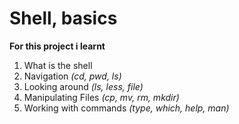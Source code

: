 # Shell, basics
**For this project i learnt**
1. What is the shell
2. Navigation *(cd, pwd, ls)*
3. Looking around *(ls, less, file)*
4. Manipulating Files *(cp, mv, rm, mkdir)*
5. Working with commands *(type, which, help, man)*
